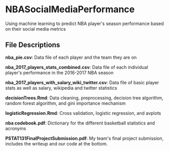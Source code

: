 # NBASocialMediaPerformance
Using machine learning to predict NBA player's season performance based on their social media metrics

## File Descriptions

**nba_pie.csv**: Data file of each player and the team they are on  

**nba_2017_players_stats_combined.csv**: Data file of each individual player's performance in the 2016-2017 NBA season  

**nba_2017_players_with_salary_wiki_twitter.csv**: Data file of basic player stats as well as salary, wikipedia and twitter statistics  

**decisionTrees.Rmd**: Data cleaning, preprocessing, decision tree algorithm, random forest algorithm, and gini importance mechanism  

**logisticRegression.Rmd**: Cross validation, logistic regression, and avplots  

**nba codebook.pdf**: Dictionary for the different basketball statistics and acronyms  

**PSTAT131FinalProjectSubmission.pdf**: My team's final project submission, includes the writeup and our code at the bottom.  



